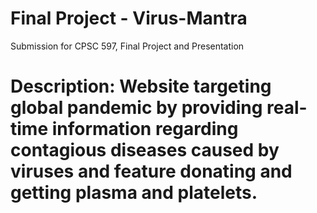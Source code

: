 # Final Project - Virus-Mantra

Submission for CPSC 597, Final Project and Presentation

# Description: Website targeting global pandemic by providing real-time information regarding contagious diseases caused by viruses and feature donating and getting plasma and platelets.
